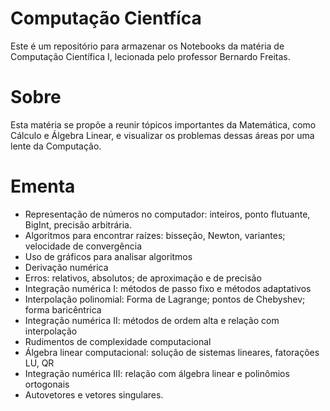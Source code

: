 # Computação Cientfíca
Este é um repositório para armazenar os Notebooks da matéria de Computação Científica I, lecionada pelo professor Bernardo Freitas.

# Sobre

Esta matéria se propõe a reunir tópicos importantes da Matemática, como Cálculo e Álgebra Linear, e visualizar os problemas dessas áreas por uma lente da Computação.

# Ementa

- Representação de números no computador: inteiros, ponto flutuante, BigInt, precisão arbitrária.
- Algoritmos para encontrar raízes: bisseção, Newton, variantes; velocidade de convergência
- Uso de gráficos para analisar algoritmos
- Derivação numérica
- Erros: relativos, absolutos; de aproximação e de precisão
- Integração numérica I: métodos de passo fixo e métodos adaptativos
- Interpolação polinomial: Forma de Lagrange; pontos de Chebyshev; forma baricêntrica
- Integração numérica II: métodos de ordem alta e relação com interpolação
- Rudimentos de complexidade computacional
- Álgebra linear computacional: solução de sistemas lineares, fatorações LU, QR
- Integração numérica III: relação com álgebra linear e polinômios ortogonais
- Autovetores e vetores singulares.

